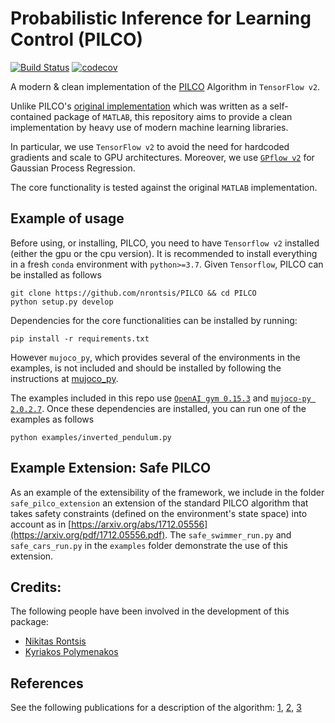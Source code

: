 # Probabilistic Inference for Learning Control (PILCO)
[![Build Status](https://travis-ci.org/nrontsis/PILCO.svg?branch=master)](https://travis-ci.org/nrontsis/PILCO)
[![codecov](https://codecov.io/gh/nrontsis/PILCO/branch/master/graph/badge.svg)](https://codecov.io/gh/nrontsis/PILCO)

A modern \& clean implementation of the [PILCO](https://ieeexplore.ieee.org/abstract/document/6654139/) Algorithm in `TensorFlow v2`.

Unlike PILCO's [original implementation](http://mlg.eng.cam.ac.uk/pilco/) which was written as a self-contained package of `MATLAB`, this repository aims to provide a clean implementation by heavy use of modern machine learning libraries.

In particular, we use `TensorFlow v2` to avoid the need for hardcoded gradients and scale to GPU architectures. Moreover, we use [`GPflow v2`](https://github.com/GPflow/GPflow) for Gaussian Process Regression.

The core functionality is tested against the original `MATLAB` implementation.

## Example of usage
Before using, or installing, PILCO, you need to have `Tensorflow v2` installed (either the gpu or the cpu version). It is recommended to install everything in a fresh `conda` environment with `python>=3.7`. Given `Tensorflow`, PILCO can be installed as follows
```
git clone https://github.com/nrontsis/PILCO && cd PILCO
python setup.py develop
```
Dependencies for the core functionalities can be installed by running:
```
pip install -r requirements.txt
```
However `mujoco_py`, which provides several of the environments in the examples, is not included and should be installed by following the instructions at [mujoco_py](https://github.com/openai/mujoco-py). 

The examples included in this repo use [`OpenAI gym 0.15.3`](https://github.com/openai/gym#installation) and [`mujoco-py 2.0.2.7`](https://github.com/openai/mujoco-py#install-mujoco). Once these dependencies are installed, you can run one of the examples as follows
```
python examples/inverted_pendulum.py
```

## Example Extension: Safe PILCO
As an example of the extensibility of the framework, we include in the folder `safe_pilco_extension` an extension of the standard PILCO algorithm that takes safety constraints (defined on the environment's state space) into account as in [https://arxiv.org/abs/1712.05556](https://arxiv.org/pdf/1712.05556.pdf). The `safe_swimmer_run.py` and `safe_cars_run.py` in the `examples` folder demonstrate the use of this extension.

## Credits:

The following people have been involved in the development of this package:
* [Nikitas Rontsis](https://github.com/nrontsis)
* [Kyriakos Polymenakos](https://github.com/kyr-pol/)

## References

See the following publications for a description of the algorithm: [1](https://ieeexplore.ieee.org/abstract/document/6654139/), [2](http://mlg.eng.cam.ac.uk/pub/pdf/DeiRas11.pdf), 
[3](https://pdfs.semanticscholar.org/c9f2/1b84149991f4d547b3f0f625f710750ad8d9.pdf)